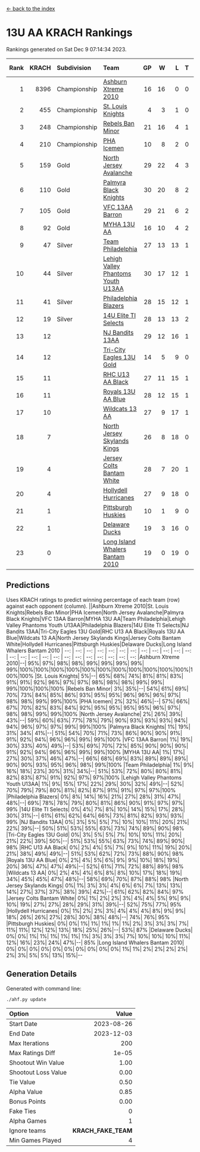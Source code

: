 [<- back to the index](readme.md)
# 13U AA KRACH Rankings
Rankings generated on Sat Dec  9 07:14:34 2023.

Rank|KRACH|Subdivision|Team|GP|W|L|T|OTW|OTL|SoS|Exp Wins|Win Diff
---:|---:|:---|:---|---:|---:|---:|---:|---:|---:|---:|---:|---:
1|8396|Championship|[Ashburn Xtreme 2010](https://gamesheetstats.com/seasons/3659/teams/140527/schedule)|16|16|0|0|0|0|94|16.8|-0.0
2|455|Championship|[St. Louis Knights](https://gamesheetstats.com/seasons/3659/teams/143323/schedule)|4|3|1|0|0|0|1701|3.8|-0.0
3|248|Championship|[Rebels Ban Minor](https://gamesheetstats.com/seasons/3659/teams/140539/schedule)|21|16|4|1|0|0|808|17.4|0.0
4|210|Championship|[PHA Icemen](https://gamesheetstats.com/seasons/3659/teams/143321/schedule)|10|8|2|0|2|0|68|8.9|0.0
5|159|Gold|[North Jersey Avalanche](https://gamesheetstats.com/seasons/3659/teams/140535/schedule)|29|22|4|3|0|0|324|24.4|0.0
6|110|Gold|[Palmyra Black Knights](https://gamesheetstats.com/seasons/3659/teams/140537/schedule)|30|20|8|2|3|0|592|21.9|0.0
7|105|Gold|[VFC 13AA Barron](https://gamesheetstats.com/seasons/3659/teams/140544/schedule)|29|21|6|2|2|2|50|22.9|0.0
8|92|Gold|[MYHA 13U AA](https://gamesheetstats.com/seasons/3659/teams/140533/schedule)|16|10|4|2|1|0|67|11.9|0.0
9|47|Silver|[Team Philadelphia](https://gamesheetstats.com/seasons/3659/teams/140542/schedule)|27|13|13|1|0|1|663|14.4|0.0
10|44|Silver|[Lehigh Valley Phantoms Youth U13AA](https://gamesheetstats.com/seasons/3659/teams/140531/schedule)|30|17|12|1|0|3|324|18.4|0.0
11|41|Silver|[Philadelphia Blazers](https://gamesheetstats.com/seasons/3659/teams/140538/schedule)|28|15|12|1|3|2|630|16.4|0.0
12|19|Silver|[14U Elite TI Selects](https://gamesheetstats.com/seasons/3659/teams/140526/schedule)|28|13|13|2|1|1|615|14.9|0.0
13|12||[NJ Bandits 13AA](https://gamesheetstats.com/seasons/3659/teams/140534/schedule)|29|12|16|1|2|3|327|13.4|0.0
14|12||[Tri-City Eagles 13U Gold](https://gamesheetstats.com/seasons/3659/teams/140543/schedule)|14|5|9|0|1|2|55|5.9|0.0
15|11||[RHC U13 AA Black](https://gamesheetstats.com/seasons/3659/teams/140540/schedule)|27|11|15|1|1|0|41|12.4|0.0
16|11||[Royals 13U AA Blue](https://gamesheetstats.com/seasons/3659/teams/140541/schedule)|28|12|15|1|0|1|46|13.4|0.0
17|10||[Wildcats 13 AA](https://gamesheetstats.com/seasons/3659/teams/140545/schedule)|27|9|17|1|0|0|50|10.4|0.0
18|7||[North Jersey Skylands Kings](https://gamesheetstats.com/seasons/3659/teams/140536/schedule)|26|8|18|0|1|1|61|8.9|0.0
19|4||[Jersey Colts Bantam White](https://gamesheetstats.com/seasons/3659/teams/140530/schedule)|28|7|20|1|0|1|50|8.4|0.0
20|4||[Hollydell Hurricanes](https://gamesheetstats.com/seasons/3659/teams/140529/schedule)|27|9|18|0|2|0|341|9.9|0.0
21|1||[Pittsburgh Huskies](https://gamesheetstats.com/seasons/3659/teams/149413/schedule)|10|1|9|0|0|1|843|1.9|0.0
22|1||[Delaware Ducks](https://gamesheetstats.com/seasons/3659/teams/140528/schedule)|19|3|16|0|0|1|30|3.9|0.0
23|0||[Long Island Whalers Bantam 2010](https://gamesheetstats.com/seasons/3659/teams/140532/schedule)|19|0|19|0|0|0|45|0.9|0.0

## Predictions
Uses KRACH ratings to predict winning percentage of each team (row) against each opponent (column).
||Ashburn Xtreme 2010|St. Louis Knights|Rebels Ban Minor|PHA Icemen|North Jersey Avalanche|Palmyra Black Knights|VFC 13AA Barron|MYHA 13U AA|Team Philadelphia|Lehigh Valley Phantoms Youth U13AA|Philadelphia Blazers|14U Elite TI Selects|NJ Bandits 13AA|Tri-City Eagles 13U Gold|RHC U13 AA Black|Royals 13U AA Blue|Wildcats 13 AA|North Jersey Skylands Kings|Jersey Colts Bantam White|Hollydell Hurricanes|Pittsburgh Huskies|Delaware Ducks|Long Island Whalers Bantam 2010
| --: | --: | --: | --: | --: | --: | --: | --: | --: | --: | --: | --: | --: | --: | --: | --: | --: | --: | --: | --: | --: | --: | --: | --: 
|Ashburn Xtreme 2010|--| 95%| 97%| 98%| 98%| 99%| 99%| 99%| 99%| 99%|100%|100%|100%|100%|100%|100%|100%|100%|100%|100%|100%|100%|100%
|St. Louis Knights|  5%|--| 65%| 68%| 74%| 81%| 81%| 83%| 91%| 91%| 92%| 96%| 97%| 97%| 98%| 98%| 98%| 99%| 99%| 99%|100%|100%|100%
|Rebels Ban Minor|  3%| 35%|--| 54%| 61%| 69%| 70%| 73%| 84%| 85%| 86%| 93%| 95%| 95%| 96%| 96%| 96%| 97%| 98%| 98%| 99%| 99%|100%
|PHA Icemen|  2%| 32%| 46%|--| 57%| 66%| 67%| 70%| 82%| 83%| 84%| 92%| 95%| 95%| 95%| 95%| 96%| 97%| 98%| 98%| 99%| 99%|100%
|North Jersey Avalanche|  2%| 26%| 39%| 43%|--| 59%| 60%| 63%| 77%| 78%| 79%| 90%| 93%| 93%| 93%| 94%| 94%| 96%| 97%| 97%| 99%| 99%|100%
|Palmyra Black Knights|  1%| 19%| 31%| 34%| 41%|--| 51%| 54%| 70%| 71%| 73%| 86%| 90%| 90%| 91%| 91%| 92%| 94%| 96%| 96%| 99%| 99%|100%
|VFC 13AA Barron|  1%| 19%| 30%| 33%| 40%| 49%|--| 53%| 69%| 70%| 72%| 85%| 90%| 90%| 90%| 91%| 92%| 94%| 96%| 96%| 99%| 99%|100%
|MYHA 13U AA|  1%| 17%| 27%| 30%| 37%| 46%| 47%|--| 66%| 68%| 69%| 83%| 89%| 89%| 89%| 90%| 90%| 93%| 95%| 96%| 98%| 99%|100%
|Team Philadelphia|  1%|  9%| 16%| 18%| 23%| 30%| 31%| 34%|--| 51%| 53%| 72%| 80%| 80%| 81%| 82%| 83%| 87%| 91%| 92%| 97%| 97%|100%
|Lehigh Valley Phantoms Youth U13AA|  1%|  9%| 15%| 17%| 22%| 29%| 30%| 32%| 49%|--| 52%| 70%| 79%| 79%| 80%| 81%| 82%| 87%| 91%| 91%| 97%| 97%|100%
|Philadelphia Blazers|  0%|  8%| 14%| 16%| 21%| 27%| 28%| 31%| 47%| 48%|--| 69%| 78%| 78%| 79%| 80%| 81%| 86%| 90%| 91%| 97%| 97%| 99%
|14U Elite TI Selects|  0%|  4%|  7%|  8%| 10%| 14%| 15%| 17%| 28%| 30%| 31%|--| 61%| 61%| 62%| 64%| 66%| 73%| 81%| 82%| 93%| 93%| 99%
|NJ Bandits 13AA|  0%|  3%|  5%|  5%|  7%| 10%| 10%| 11%| 20%| 21%| 22%| 39%|--| 50%| 51%| 53%| 55%| 63%| 73%| 74%| 89%| 90%| 98%
|Tri-City Eagles 13U Gold|  0%|  3%|  5%|  5%|  7%| 10%| 10%| 11%| 20%| 21%| 22%| 39%| 50%|--| 51%| 53%| 55%| 63%| 73%| 74%| 89%| 90%| 98%
|RHC U13 AA Black|  0%|  2%|  4%|  5%|  7%|  9%| 10%| 11%| 19%| 20%| 21%| 38%| 49%| 49%|--| 51%| 53%| 62%| 72%| 73%| 88%| 90%| 98%
|Royals 13U AA Blue|  0%|  2%|  4%|  5%|  6%|  9%|  9%| 10%| 18%| 19%| 20%| 36%| 47%| 47%| 49%|--| 52%| 61%| 71%| 72%| 88%| 89%| 98%
|Wildcats 13 AA|  0%|  2%|  4%|  4%|  6%|  8%|  8%| 10%| 17%| 18%| 19%| 34%| 45%| 45%| 47%| 48%|--| 58%| 69%| 70%| 87%| 88%| 98%
|North Jersey Skylands Kings|  0%|  1%|  3%|  3%|  4%|  6%|  6%|  7%| 13%| 13%| 14%| 27%| 37%| 37%| 38%| 39%| 42%|--| 61%| 62%| 82%| 84%| 97%
|Jersey Colts Bantam White|  0%|  1%|  2%|  2%|  3%|  4%|  4%|  5%|  9%|  9%| 10%| 19%| 27%| 27%| 28%| 29%| 31%| 39%|--| 52%| 75%| 77%| 95%
|Hollydell Hurricanes|  0%|  1%|  2%|  2%|  3%|  4%|  4%|  4%|  8%|  9%|  9%| 18%| 26%| 26%| 27%| 28%| 30%| 38%| 48%|--| 74%| 76%| 95%
|Pittsburgh Huskies|  0%|  0%|  1%|  1%|  1%|  1%|  1%|  2%|  3%|  3%|  3%|  7%| 11%| 11%| 12%| 12%| 13%| 18%| 25%| 26%|--| 53%| 87%
|Delaware Ducks|  0%|  0%|  1%|  1%|  1%|  1%|  1%|  1%|  3%|  3%|  3%|  7%| 10%| 10%| 10%| 11%| 12%| 16%| 23%| 24%| 47%|--| 85%
|Long Island Whalers Bantam 2010|  0%|  0%|  0%|  0%|  0%|  0%|  0%|  0%|  0%|  0%|  1%|  1%|  2%|  2%|  2%|  2%|  2%|  3%|  5%|  5%| 13%| 15%|--

## Generation Details

Generated with command line:
```
./ahf.py update
```

| Option | Value |
| :----- | ----: |
| Start Date | 2023-08-26 |
| End Date | 2023-12-03 |
| Max Iterations | 200 |
| Max Ratings Diff | 1e-05 |
| Shootout Win Value | 1.00 |
| Shootout Loss Value | 0.00 |
| Tie Value | 0.50 |
| Alpha Value | 0.85 |
| Bonus Points | 0.00 |
| Fake Ties | 0 |
| Alpha Games | 1 |
| Ignore teams | __KRACH_FAKE_TEAM__ |
| Min Games Played | 4 |

